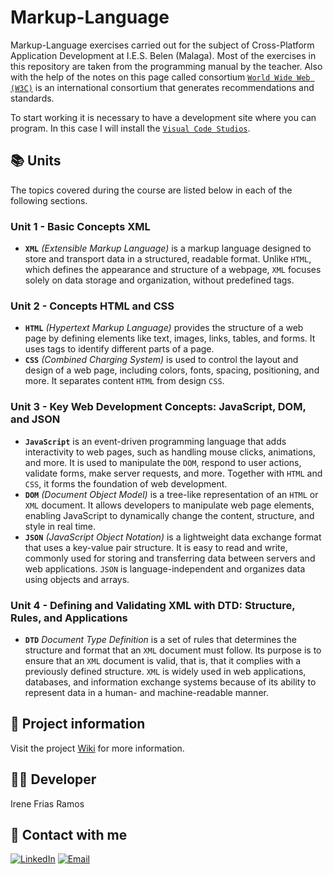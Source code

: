 # Markup-Language
Markup-Language exercises carried out for the subject of Cross-Platform Application Development at I.E.S. Belen (Malaga).
Most of the exercises in this repository are taken from the programming manual by the teacher. Also with the help of the notes on this page called consortium [`World Wide Web (W3C)`](https://www.w3.org/) is an international consortium that generates recommendations and standards.

To start working it is necessary to have a development site where you can program. In this case I will install the [`Visual Code Studios`](https://code.visualstudio.com/download).

## 📚 Units
The topics covered during the course are listed below in each of the following sections.
### Unit 1 - Basic Concepts XML
- **`XML`** *(Extensible Markup Language)* is a markup language designed to store and transport data in a structured, readable format. Unlike `HTML`, which defines the appearance and structure of a webpage, `XML` focuses solely on data storage and organization, without predefined tags.
  
### Unit 2 - Concepts HTML and CSS 
- **`HTML`**  *(Hypertext Markup Language)* provides the structure of a web page by defining elements like text, images, links, tables, and forms. It uses tags to identify different parts of a page.
- **`CSS`** *(Combined Charging System)* is used to control the layout and design of a web page, including colors, fonts, spacing, positioning, and more. It separates content `HTML` from design `CSS`.

### Unit 3 - Key Web Development Concepts: JavaScript, DOM, and JSON
- **`JavaScript`** is an event-driven programming language that adds interactivity to web pages, such as handling mouse clicks, animations, and more. It is used to manipulate the `DOM`, respond to user actions, validate forms, make server requests, and more. Together with `HTML` and `CSS`, it forms the foundation of web development.
- **`DOM`** *(Document Object Model)* is a tree-like representation of an `HTML` or `XML` document. It allows developers to manipulate web page elements, enabling JavaScript to dynamically change the content, structure, and style in real time.
- **`JSON`** *(JavaScript Object Notation)* is a lightweight data exchange format that uses a key-value pair structure. It is easy to read and write, commonly used for storing and transferring data between servers and web applications. `JSON` is language-independent and organizes data using objects and arrays.

### Unit 4 - Defining and Validating XML with DTD: Structure, Rules, and Applications
- **`DTD`** *Document Type Definition* is a set of rules that determines the structure and format that an `XML` document must follow. Its purpose is to ensure that an `XML` document is valid, that is, that it complies with a previously defined structure.
`XML` is widely used in web applications, databases, and information exchange systems because of its ability to represent data in a human- and machine-readable manner.

## 📄 Project information
Visit the project [Wiki](https://github.com/Irene-Frias/Markup-Language/wiki) for more information.

## 👩‍💻 Developer
Irene Frias Ramos

## 📱 Contact with me 
[![LinkedIn](https://img.shields.io/badge/LinkedIn-0077B5?style=for-the-badge&logo=linkedin&logoColor=white)](https://www.linkedin.com/in/IreneFrías/)
[![Email](https://img.shields.io/badge/Email-D14836?style=for-the-badge&logo=gmail&logoColor=white)](mailto:irene15frias@gmail.com)
